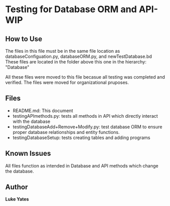 # Testing for Database ORM and API-WIP 

## How to Use

The files in this file must be in the same file location as databaseConfiguation.py, databaseORM.py, and newTestDatabase.bd
These files are located in the folder above this one in the hierarchy: "Database"

All these files were moved to this file becasue all testing was completed and verified. The files were moved for
organizational pruposes. 



## Files

 - README.md: This document
 - testingAPImethods.py: tests all methods in API which directly interact with the database
 - testingDatabaseAdd+Remove+Modify.py: test database ORM to ensure proper database relationships and entity functions.
 - testingDatabaseSetup: tests creating tables and adding programs

 

## Known Issues

All files function as intended in Database and API methods which change the database. 


## Author

**Luke Yates**